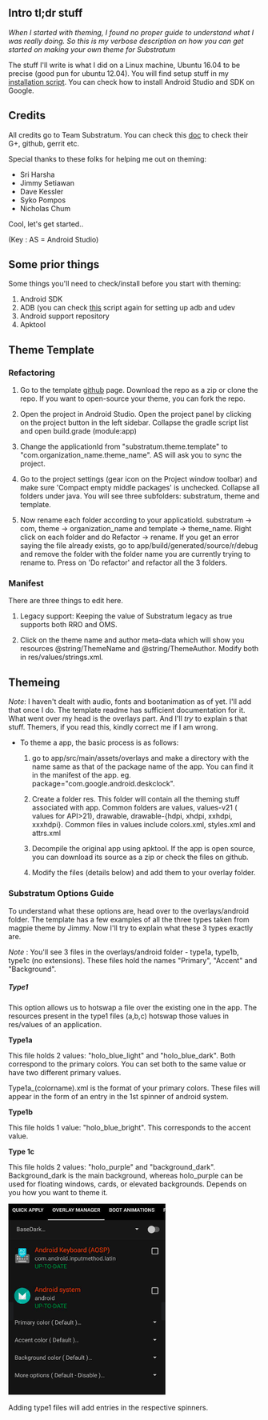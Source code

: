 
## Intro tl;dr stuff ##
*When I started with theming, I found no proper guide to understand what I was really doing. So this is my verbose description on how you can get started on making your own theme for Substratum*


The stuff I'll write is what I did on a Linux machine, Ubuntu 16.04 to be precise (good pun for ubuntu 12.04). You will find setup stuff in my [installation script](https://github.com/SohamJ/Linux-tweaks/blob/master/installation.sh ). You can check how to install Android Studio and SDK on Google.

## Credits ##

All credits go to Team Substratum. You can check this [doc](https://docs.google.com/document/d/1w9yabpM91D0CKryszbyE4h8AND8mZz06MpM3cf4KpPg/edit) to check their G+, github, gerrit etc.

Special thanks to these folks for helping me out on theming:

* Sri Harsha
* Jimmy Setiawan
* Dave Kessler
* Syko Pompos
* Nicholas Chum


Cool, let's get started..

(Key : AS = Android Studio)

## Some prior things ##

Some things you'll need to check/install before you start with theming:

1. Android SDK
2. ADB (you can check [this](https://github.com/SohamJ/Linux-tweaks/blob/master/installation.sh ) script again for setting up adb and udev
3. Android support repository
4. Apktool

## Theme Template ##

### Refactoring ###
1. Go to the template [github](https://github.com/TeamSubstratum/SubstratumThemeTemplate#substratumthemetemplate) page. Download the repo as a zip or clone the repo. If you want to open-source your theme, you can fork the repo.

2. Open the project in Android Studio. Open the project panel by clicking on the project button in the left sidebar. Collapse the gradle script list and open build.grade (module:app)

3. Change the applicationId from "substratum.theme.template" to "com.organization_name.theme_name". AS will ask you to sync the project.

4. Go to the project settings (gear icon on the Project window toolbar) and make sure 'Compact empty middle packages' is unchecked. Collapse all folders under java. You will see three subfolders: substratum, theme and template.

5. Now rename each folder according to your applicatioId. substratum -> com, theme -> organization_name and template -> theme_name. Right click on each folder and do Refactor -> rename. If you get an error saying the file already exists, go to app/build/generated/source/r/debug and remove the folder with the folder name you are currently trying to rename to. Press on 'Do refactor' and refactor all the 3 folders.

### Manifest ###

There are three things to edit here.

1. Legacy support: Keeping the value of Substratum legacy as true supports both RRO and OMS.

2. Click on the theme name and author meta-data which will show you resources @string/ThemeName and @string/ThemeAuthor. Modify both in res/values/strings.xml.

## Themeing ##

*Note*: I haven't dealt with audio, fonts and bootanimation as of yet. I'll add that once I do. The template readme has sufficient documentation for it. What went over my head is the overlays part. And I'll *try* to explain s that stuff. Themers, if you read this, kindly correct me if I am wrong.

* To theme a app, the basic process is as follows:

  1. go to app/src/main/assets/overlays and make a directory with the name same as that of the package name of the app. You can find it in the manifest of the app. eg. package="com.google.android.deskclock".

  2. Create a folder res. This folder will contain all the theming stuff associated with app. Common folders are values, values-v21 ( values for API>21), drawable, drawable-{hdpi, xhdpi, xxhdpi, xxxhdpi}. Common files in values include colors.xml, styles.xml and attrs.xml

  3. Decompile the original app using apktool. If the app is open source, you can download its source as a zip or check the files on github.

  4. Modify the files (details below) and add them to your overlay folder.

### Substratum Options Guide ###

To understand what these options are, head over to the overlays/android folder. The template has a few examples of all the three types taken from magpie theme by Jimmy. Now I'll try to explain what these 3 types exactly are.

*Note* : You'll see 3 files in the overlays/android folder - type1a, type1b, type1c (no extensions). These files hold the names "Primary", "Accent" and "Background".


##### Type1 #####

  This option allows us to hotswap a file over the existing one in the app. The resources present in the type1 files (a,b,c) hotswap those values in res/values of an application.

  __Type1a__

  This file holds 2 values: "holo_blue_light" and "holo_blue_dark". Both correspond to the primary colors. You can set both to the same value or have two different primary values.

  Type1a_(colorname).xml is the format of your primary colors. These files will appear in the form of an entry in the 1st spinner of android system.

  __Type1b__

  This file holds 1 value: "holo_blue_bright". This corresponds to the accent value.

  __Type 1c__

This file holds 2 values: "holo_purple" and "background_dark". Background_dark is the main background, whereas holo_purple can be used for floating windows, cards, or elevated backgrounds. Depends on you how you want to theme it.


![Magpie Android spinners](https://github.com/SohamJ/Linux-Tweaks/raw/master/Theming/images/01.png "Type1")

Adding type1 files will add entries in the respective spinners.
